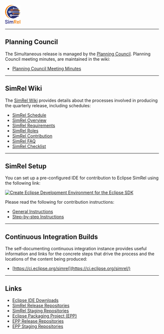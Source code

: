 <img src="../assets/artwork/svg/SimRel-Color.svg" width="10%">

---

## Planning Council

The Simultaneous release is managed by the [Planning Council](../wiki/Planning_Council.md).
Planning Council meeting minutes, are maintained in the wiki:

- [Planning Council Meeting Minutes](../wiki/Planning_Council.md#meeting-minutes)

---

## SimRel Wiki

The [SimRel Wiki](../wiki/README.md) provides details about the processes involved in producing the quarterly release, including schedules:

- [SimRel Schedule](../wiki/Simultaneous_Release.md)
- [SimRel Overview](../wiki/SimRel/Overview.md)
- [SimRel Requirements](../wiki/SimRel/Simultaneous_Release_Requirements.md)
- [SimRel Roles](../wiki/SimRel/Simultaneous_Release_Roles.md)
- [SimRel Contribution](../wiki/SimRel/Contributing_to_Simrel_Aggregation_Build.md)
- [SimRel FAQ](../wiki/SimRel/Simultaneous_Release_Cycle_FAQ.md)
- [SimRel Checklist](../wiki/SimRel/Release_Checklist.md)

---

## SimRel Setup

You can set up a pre-configured IDE for contribution to Eclipse SimRel using the following link:

[![Create Eclipse Development Environment for the Eclipse SDK](https://download.eclipse.org/oomph/www/setups/svg/simrel.svg)](https://www.eclipse.org/setups/installer/?url=https://raw.githubusercontent.com/eclipse-simrel/simrel.build/main/SimRelConfiguration.setup&show=true "Click to open Eclipse-Installer Auto Launch or drag onto your running installer's title area")

Please read the following for contribution instructions:

- [General Instructions](../wiki/SimRel/Contributing_to_Simrel_Aggregation_Build.md)
- [Step-by-step Instructions](https://github.com/orgs/eclipse-simrel/discussions/3)

---

## Continuous Integration Builds

The self-documenting continuous integration instance provides useful information and links for the concrete steps that drive the process and the locations of the content being produced:

- [https://ci.eclipse.org/simrel](https://ci.eclipse.org/simrel/)

---

## Links

- [Eclipse IDE Downloads](https://www.eclipse.org/downloads/packages/)
- [SimRel Release Repositories](https://download.eclipse.org/releases/)
- [SimRel Staging Repositories](https://download.eclipse.org/staging/)
- [Eclipse Packaging Project (EPP)](https://github.com/eclipse-packaging/packages/blob/master/README.md)
- [EPP Release Repositories](https://download.eclipse.org/technology/epp/packages/)
- [EPP Staging Repositories](https://download.eclipse.org/technology/epp/staging/repository/)
